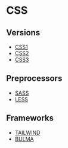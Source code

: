 # CSS

## Versions
- [CSS1](../LEVEL-6/CSS/VERSIONS/CSS1.md)
- [CSS2](../LEVEL-6/CSS/VERSIONS/CSS2.md)
- [CSS3](../LEVEL-6/CSS/VERSIONS/CSS3.md)

## Preprocessors
- [SASS](../LEVEL-6/CSS/PREPROCESSORS/SASS.md) 
- [LESS](../LEVEL-1/CSS/PREPROCESSORS/LESS.md)

## Frameworks
- [TAILWIND](../LEVEL-6/CSS/FRAMEWORKS/TAILWIND.md) 
- [BULMA](../LEVEL-1/CSS/FRAMEWORKS/BULMA.md)

<!-- ## Resources -->
<!-- https://en.wikipedia.org/wiki/CSS -->
<!-- https://www.w3schools.com/css/ -->
<!-- https://www.codecademy.com/learn/learn-css -->
<!-- https://developer.mozilla.org/en-US/docs/Web/CSS -->
<!-- https://code.visualstudio.com/docs/languages/css -->